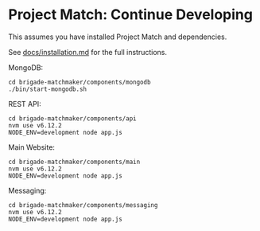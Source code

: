 # Project Match: Continue Developing

This assumes you have installed Project Match and dependencies.

See [docs/installation.md](https://github.com/designforsf/brigade-matchmaker/tree/master/docs/installation.md) for the full instructions.

MongoDB:

```
cd brigade-matchmaker/components/mongodb
./bin/start-mongodb.sh
```

REST API:

```
cd brigade-matchmaker/components/api
nvm use v6.12.2
NODE_ENV=development node app.js
```

Main Website:

```
cd brigade-matchmaker/components/main
nvm use v6.12.2
NODE_ENV=development node app.js
```

Messaging:

```
cd brigade-matchmaker/components/messaging
nvm use v6.12.2
NODE_ENV=development node app.js
```

